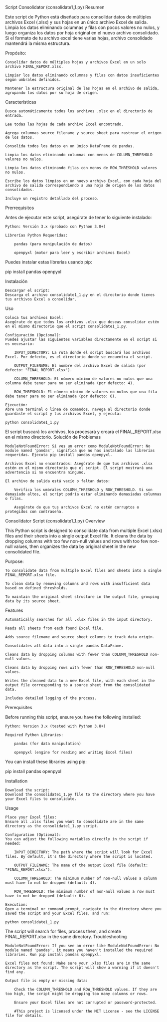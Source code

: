 Script Consolidator (consolidate1_1.py)
Resumen

Este script de Python está diseñado para consolidar datos de múltiples archivos Excel (.xlsx) y sus hojas en un único archivo Excel de salida. Limpia los datos eliminando columnas y filas con pocos valores no nulos, y luego organiza los datos por hoja original en el nuevo archivo consolidado. Si el formato de tu archivo excel tiene varias hojas, archivo consolidado mantendrá la misma estructura.

Propósito:

    Consolidar datos de múltiples hojas y archivos Excel en un solo archivo FINAL_REPORT.xlsx.

    Limpiar los datos eliminando columnas y filas con datos insuficientes según umbrales definidos.

    Mantener la estructura original de las hojas en el archivo de salida, agrupando los datos por su hoja de origen.

Características

    Busca automáticamente todos los archivos .xlsx en el directorio de entrada.

    Lee todas las hojas de cada archivo Excel encontrado.

    Agrega columnas source_filename y source_sheet para rastrear el origen de los datos.

    Consolida todos los datos en un único DataFrame de pandas.

    Limpia los datos eliminando columnas con menos de COLUMN_THRESHOLD valores no nulos.

    Limpia los datos eliminando filas con menos de ROW_THRESHOLD valores no nulos.

    Escribe los datos limpios en un nuevo archivo Excel, con cada hoja del archivo de salida correspondiendo a una hoja de origen de los datos consolidados.

    Incluye un registro detallado del proceso.

Prerrequisitos

Antes de ejecutar este script, asegúrate de tener lo siguiente instalado:

    Python: Versión 3.x (probado con Python 3.8+)

    Librerías Python Requeridas:

        pandas (para manipulación de datos)

        openpyxl (motor para leer y escribir archivos Excel)

Puedes instalar estas librerías usando pip:

pip install pandas openpyxl

Instalación

    Descargar el script:
    Descarga el archivo consolidate1_1.py en el directorio donde tienes tus archivos Excel a consolidar.

Uso

    Coloca tus archivos Excel:
    Asegúrate de que todos los archivos .xlsx que deseas consolidar estén en el mismo directorio que el script consolidate1_1.py.

    Configuración (Opcional):
    Puedes ajustar las siguientes variables directamente en el script si es necesario:

        INPUT_DIRECTORY: La ruta donde el script buscará los archivos Excel. Por defecto, es el directorio donde se encuentra el script.

        OUTPUT_FILENAME: El nombre del archivo Excel de salida (por defecto: "FINAL_REPORT.xlsx").

        COLUMN_THRESHOLD: El número mínimo de valores no nulos que una columna debe tener para no ser eliminada (por defecto: 4).

        ROW_THRESHOLD: El número mínimo de valores no nulos que una fila debe tener para no ser eliminada (por defecto: 6).

    Ejecución:
    Abre una terminal o línea de comandos, navega al directorio donde guardaste el script y tus archivos Excel, y ejecuta:

    python consolidate1_1.py

El script buscará los archivos, los procesará y creará el FINAL_REPORT.xlsx en el mismo directorio.
Solución de Problemas

    ModuleNotFoundError: Si ves un error como ModuleNotFoundError: No module named 'pandas', significa que no has instalado las librerías requeridas. Ejecuta pip install pandas openpyxl.

    Archivos Excel no encontrados: Asegúrate de que tus archivos .xlsx estén en el mismo directorio que el script. El script mostrará una advertencia si no encuentra ninguno.

    El archivo de salida está vacío o faltan datos:

        Verifica los umbrales COLUMN_THRESHOLD y ROW_THRESHOLD. Si son demasiado altos, el script podría estar eliminando demasiadas columnas o filas.

        Asegúrate de que tus archivos Excel no estén corruptos o protegidos con contraseña.


Consolidator Script (consolidate1_1.py)
Overview

This Python script is designed to consolidate data from multiple Excel (.xlsx) files and their sheets into a single output Excel file. It cleans the data by dropping columns with too few non-null values and rows with too few non-null values, then organizes the data by original sheet in the new consolidated file.

Purpose:

    To consolidate data from multiple Excel files and sheets into a single FINAL_REPORT.xlsx file.

    To clean data by removing columns and rows with insufficient data based on defined thresholds.

    To maintain the original sheet structure in the output file, grouping data by its source sheet.

Features

    Automatically searches for all .xlsx files in the input directory.

    Reads all sheets from each found Excel file.

    Adds source_filename and source_sheet columns to track data origin.

    Consolidates all data into a single pandas DataFrame.

    Cleans data by dropping columns with fewer than COLUMN_THRESHOLD non-null values.

    Cleans data by dropping rows with fewer than ROW_THRESHOLD non-null values.

    Writes the cleaned data to a new Excel file, with each sheet in the output file corresponding to a source sheet from the consolidated data.

    Includes detailed logging of the process.

Prerequisites

Before running this script, ensure you have the following installed:

    Python: Version 3.x (tested with Python 3.8+)

    Required Python Libraries:

        pandas (for data manipulation)

        openpyxl (engine for reading and writing Excel files)

You can install these libraries using pip:

pip install pandas openpyxl

Installation

    Download the script:
    Download the consolidate1_1.py file to the directory where you have your Excel files to consolidate.

Usage

    Place your Excel files:
    Ensure all .xlsx files you want to consolidate are in the same directory as the consolidate1_1.py script.

    Configuration (Optional):
    You can adjust the following variables directly in the script if needed:

        INPUT_DIRECTORY: The path where the script will look for Excel files. By default, it's the directory where the script is located.

        OUTPUT_FILENAME: The name of the output Excel file (default: "FINAL_REPORT.xlsx").

        COLUMN_THRESHOLD: The minimum number of non-null values a column must have to not be dropped (default: 4).

        ROW_THRESHOLD: The minimum number of non-null values a row must have to not be dropped (default: 6).

    Execution:
    Open a terminal or command prompt, navigate to the directory where you saved the script and your Excel files, and run:

    python consolidate1_1.py

The script will search for files, process them, and create FINAL_REPORT.xlsx in the same directory.
Troubleshooting

    ModuleNotFoundError: If you see an error like ModuleNotFoundError: No module named 'pandas', it means you haven't installed the required libraries. Run pip install pandas openpyxl.

    Excel files not found: Make sure your .xlsx files are in the same directory as the script. The script will show a warning if it doesn't find any.

    Output file is empty or missing data:

        Check the COLUMN_THRESHOLD and ROW_THRESHOLD values. If they are too high, the script might be dropping too many columns or rows.

        Ensure your Excel files are not corrupted or password-protected.

        #This project is licensed under the MIT License - see the LICENSE file for details.



